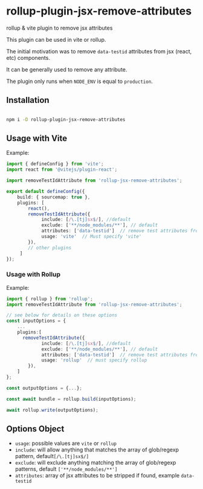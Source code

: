# rollup-plugin-jsx-remove-attributes
rollup &amp; vite plugin to remove jsx attributes

This plugin can be used in vite or rollup.

The initial motivation  was to remove `data-testid` attributes from jsx (react, etc) components.

It can be generally used to remove any attribute.

The plugin only runs when `NODE_ENV` is equal to `production`.

## Installation

```bash

npm i -D rollup-plugin-jsx-remove-attributes
```

## Usage with Vite


Example:

```typescript
import { defineConfig } from 'vite';
import react from '@vitejs/plugin-react';

import removeTestIdAttribute from 'rollup-jsx-remove-attributes';

export default defineConfig({
    build: { sourcemap: true },
    plugins: [
        react(),
        removeTestIdAttribute({ 
             include: [/\.[tj]sx$/], //default
             exclude: ['**/node_modules/**'], // default
             attributes: ['data-testid']  // remove test attributes from jsx
             usage: 'vite'  // Must specify 'vite'
        }),
        // other plugins
     ]
});
```


### Usage with Rollup

Example:

```typescript
import { rollup } from 'rollup';
import removeTestIdAttribute from 'rollup-jsx-remove-attributes';

// see below for details on these options
const inputOptions = {
    ...
    plugins:[
      removeTestIdAttribute({ 
             include: [/\.[tj]sx$/], //default
             exclude: ['**/node_modules/**'], // default
             attributes: ['data-testid']  // remove test attributes from jsx
             usage: 'rollup'  // must specify rollup
        }),
    ]
};

const outputOptions = {...};

const await bundle = rollup.build(inputOptions);

await rollup.write(outputOptions);
```

## Options Object
 
  - `usage`: possible values are `vite` or `rollup`
  - `include`: will allow anything that matches the array of glob/regexp pattern, default`[/\.[tj]sx$/]`
  - `exclude`: will exclude anything matching the array of glob/regexp patterns, default `['**/node_modules/**']`
  - `attributes`: array of jsx attributes to be stripped if found, example `data-testid`





